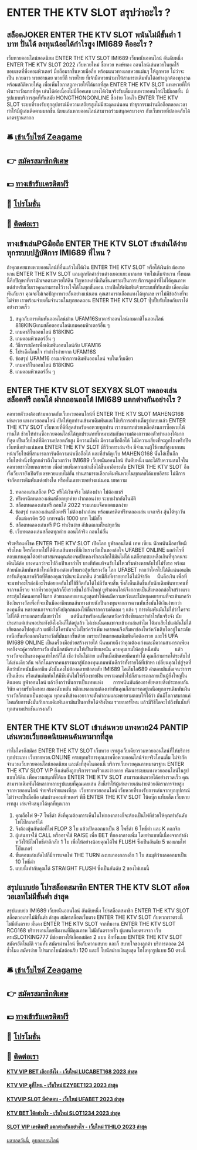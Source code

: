 # ENTER THE KTV SLOT สรุปว่าอะไร ?
## สล็อตJOKER ENTER THE KTV SLOT พนันไม่มีขั้นต่ำ 1 บาท ปั่นได้ ลงทุนน้อยได้กำไรสูง IMI689 คืออะไร ?
เว็บหวยออนไลน์ยอดนิยม ENTER THE KTV SLOT IMI689 เว็บพนันออนไลน์ อันดับหนึ่ง ENTER THE KTV SLOT 2022 เว็บหวยใหม่ ซื้อหวย หงษ์ทอง ออนไลน์เล่นหวยในยุคไร้ขอบเขตที่พึ่งคอมพิวเตอร์ มือถือมากขึ้นหวยมือถือ พร้อมแนวทางเลขหวยแม่นๆ ให้ถูกหวย ไม่ว่าจะเป็น หวยลาว หวยฮานอย หวยยี่กี หวยไทย ที่เจ้ามือหวยนำมาให้สามารถเดิมพันได้อย่างถูกต้องทุกงวด พร้อมสถิติหวยให้ดู เพื่อเพิ่มโอกาสถูกหวยให้ได้มากที่สุด ENTER THE KTV SLOT แทงหวยที่ให้เงินรางวัลมากที่สุด เล่นได้ต่อเนื่องไม่มีล็อคเลข แทงได้เงินจริงรับเต็มแบบหวยออนไลน์ไม่มีเลขอั้น  มีรูปแบบบริการสุดที่ทันสมัย HONGTHONGONLINE ​​ซื้อง่าย โอนไว ENTER THE KTV SLOT ระบบที่รองรับทุกอุปกรณ์มีความเสถียรสูงไม่มีสะดุดแน่นอน ทำธุรกรรมผ่านมือถือตลอดเวลา ทำให้มีผู้เล่นติดตามมากขึ้น นิยมเล่นหวยออนไลน์สามารถร่วมสนุกครบวงจร กับเว็บหวยที่ปลอดภัยได้มาตรฐานสากล

## 🛎 [เข้าเว็บไซต์ Zeagame](https://bit.ly/3SdLNi2)
## 👉 [สมัครสมาชิกพิเศษ](https://bit.ly/3SdLNi2)
## 💵 [ทางเข้ารับเครดิตฟรี](https://bit.ly/3dyRKHj)
## 👑 [โปรโมชั่น](https://bit.ly/3dyRKHj)
## 📱 [ติดต่อเรา](https://bit.ly/3dyRKHj)

## ทางเข้าเล่นPGมือถือ ENTER THE KTV SLOT เข้าเล่นได้ง่ายทุกระบบปฏิบัติการ IMI689 ที่ไหน ?
ถ้าคุณเคยแทงหวยออนไลน์ที่อื่นแล้วไม่ได้เงิน ENTER THE KTV SLOT หรือได้เงินช้า ต้องรอนาน ENTER THE KTV SLOT แถมถูกหักค่าส่วนต่างเยอะแยะมากมาย จ่ายไม่เต็มจำนวน ทั้งหมดนี้คือปัญหาที่เรามักเจอตามหวยใต้ดิน ปัญหาเหล่านี้เกิดขึ้นเพราะเป็นการบริการลูกค้าที่ไม่ได้คุณภาพ แต่สำหรับเว็บเราคุณสามารถไว้วางใจได้ในทุกขั้นตอน เราเปิดให้เดิมพันด้วยระบบที่ทันสมัย เลือกเดิมพันกับเรา คุณจะไม่เจอปัญหาหวยอั้นอย่างแน่นอน คุณสามารถเลือกแทงได้ทุกเลข เราไม่มีข้ออ้างที่จะไม่จ่าย เราพร้อมจ่ายเต็มจำนวนในทุกยอดถอน ENTER THE KTV SLOT ปุ๊บปั๊บรับโชคกับเราได้อย่างรวดเร็ว
1. สนุกกับการเดิมพันออนไลน์ผ่าน UFAM16Sบาคาร่าออนไลน์เกมคาสิโนออนไลน์ 818KINGเกมสล็อตออนไลน์เกมคอมพิวเตอร์อื่น ๆ
2. เกมคาสิโนออนไลน์ 818KING
3. เกมคอมพิวเตอร์อื่น ๆ
4. วิธีการสมัครเพื่อเดิมพันออนไลน์กับ UFAM16
5. โปรเด็ดโดนใจ ทำกำไรง่ายจาก UFAM16S
6. ข้อสรุป UFAM16 อาณาจักรการเดิมพันออนไลน์ จบในเว็บเดียว
7. เกมคาสิโนออนไลน์ 818KING
8. เกมคอมพิวเตอร์อื่น ๆ

## ENTER THE KTV SLOT SEXY8X SLOT ทดลองเล่นสล็อตฟรี ถอนได้ ฝากถอนออโต้ IMI689 แตกต่างกันอย่างไร ?
คอหวยตัวยงต้องห้ามพลาดกับเว็บหวยออนไลน์ที่ ENTER THE KTV SLOT MAHENG168 เล่นหวย แทงหวยออนไลน์ เปิดให้ทุกท่านเข้ามาเดิมพันและใช้บริการอย่างเต็มรูปแบบแล้ว ENTER THE KTV SLOT เว็บหวยที่ดีที่สุดสำหรับคอหวยทุกท่าน เราสามารถช่วยเหลือด้านการซื้อหวยให้ท่านได้ ช่วยให้ท่านซื้อหวยออนไลน์ได้ทุกประเภทที่เหมาะสมกับความต้องการของตัวท่านเองได้มากที่สุด เป็นเว็บไซต์ที่มีความปลอดภัยสูง มีความมั่งคั่ง มีความเชื่อถือได้ ไม่มีความเสี่ยงที่จะถูกโกงหรือปิดเว็บหนีอย่างแน่นอน ENTER THE KTV SLOT มีรีวิวการเล่นจริง มีจำนวนผู้ใช้งานที่สูงมากบนหน้าเว็บไซต์ที่สามารถการันตีความน่าเชื่อถือได้ และที่สำคัญเว็บ MAHENG168 นั้นได้เป็นอีกเว็บไซต์หนึ่งที่ถูกกล่าวถึงในวงกว้าง IMI689 เว็บพนันออนไลน์ อันดับหนึ่ง และได้รับความสนใจในคอหวยชาวไทยหลายราย เพื่อช่วยเพิ่มความน่าเชื่อได้ขึ้นมาอีกระดับ ENTER THE KTV SLOT อีกทั้งเว็บเรายังเปิดรับเลขหวยแบบไม่อั้น ท่านสามารถเลือกเดิมพันหวยในทุกเลขได้แบบอิสระ ไม่มีการจำกัดการเดิมพันแต่อย่างใด หรืออั้นเลขหวยอย่างแน่นอน
บทความ
1. ทดลองเล่นสล็อต PG ฟรีได้เงินจริง ไม่ต้องฝาก ไม่ต้องแชร์
2. ฟรีเครดิตทดลองเล่นสล็อตทุกค่าย ฝากถอนง่าย ระบบฝากอัตโนมัติ
3. สล็อตทดลองเล่นฟรี ถอนได้ 2022 รวมเกมแจ็คพอตแตกง่าย
4. ข้อสรุป ทดลองเล่นสล็อตฟรี ไม่ต้องฝากก่อน พร้อมเครดิตฟรีทดลองเล่น แจกจริง ลุ้นได้ทุกวัน ตั้งแต่เครดิต 50 บาทจนถึง 1000 บาท ไม่มีกั๊ก
5. สล็อตทดลองเล่นฟรี PG ทำเงินง่าย อัปเดตเกมใหม่ทุกวัน
6. เว็บทดลองเล่นสล็อตทุกค่าย ถอนได้จริง ถอนไม่อั้น

จริงหรือแค่โชค ENTER THE KTV SLOT เปิดโลก ยูฟ่าออนไลน์ เทพ เซียน นักพนันมืออาชีพมีจริงไหม ใครก็อยากไปได้ดีบนเส้นทางที่มีเงินรางวัลเป็นของล่อใจ UFABET ONLINE ผลกำไรที่ตอบแทนคุณได้อย่างสาสมจนคุณต้องจมปักหลงรักละเลิกใช้มันไม่ได้ แต่ก็ยากซะเหลือเกินที่ทุกคนจะเดินได้ต่อ บางคนกว่าจะไปถึงเป้าเอากำไร บางทีท้อแท้จนรับไม่ไหวเริ่มห่างหายลับไปไม่รั้งรอ พร้อมด้วยนักเดิมพันหน้าใหม่ก็เข้ามาต่อเตรียมรอลุ้นรับรางวัล โลก UFABET หากว่าใครไปได้ดีแน่นอนมันการันตีคุณภาพชีวิตที่ดีของคุณว่ามันจะมีมากขึ้น ด้วยมีสิ่งที่เราอยากได้ไม่มีจำกัด     นั่นคือเงิน เพื่อที่จะมาทำอะไรต่อมิอะไรต่อยอดกันไปใช้ชีวิตกันได้ไม่มีวันจบสิ้น ซึ่งก็เห็นเกิดขึ้นกับนักเดิมพันหายคนที่จากจนก็รวย จากที่รวยอยู่แล้วก็ยิ่งรวยขึ้นไปกันใหญ่ ยูฟ่าออนไลน์จึงกลายเป็นสิ่งหลอกล่อใจสร้างแรงกระตุ้นให้คนอยากใช้มาก ด้วยผลตอบแทนสูงสุดทำให้คนมีความหวังและไม่หยุดพยายามที่จะเข้ามาคว้าชิงเงินรางวัลเพื่อที่จะเป็นมืออาชีพบนเส้นทางสายนักปั่นลงทุนจากการดวนพันซึ่งมันได้เงินง่ายกว่าลงทุนอื่น หลายคนอาจจะกำลังปลุกตนเองให้ตื่นจากความคิดลม ๆ แล้ง ๆ การเดิมพันมันไม่ใช่ว่าใครจะไปได้ดี เราบอกตรงนี้เลยว่าใช่       แต่นั่นสำหรับคนที่คาดหวังคว้าชิงชัยและทำกำไรกันจริงจัง นับประสาแค่เล่นพอประทังยังไงมันก็ได้อยู่แล้ว ไม่เช่นนั้นคนเขาจะเข้ามาเล่นทำไม ได้มาเสียไปแต่มันไม่ได้เสียตลอดไปอยู่แล้ว แต่ยิ่งได้ใครมันจะไม่ไขว่คว้าเพิ่ม หลายคนจึงเริ่มหาช่องโหว่หวังเติบโตอยู่ในระดับเหนือขั้นเพื่อแลกเงินรางวัลที่มันมากขึ้นด้วย เพราะเป้าหมายคนเดิมพันคือต้องรวย และใช้ UFA IMI689 ONLINE เป็นเครื่องมือช่วยสร้างรายได้ นั่นหมายถึงว่าคุณต้องเก่งและมีความสามารถเพียงพอถึงจะคู่ควรกับรางวัล ผันมือสมัครเล่นให้เป็นเซียนพนัน ควบคุมเกมให้อยู่เหนือมัน           แล้วรางวัลจะเป็นของคุณเท่าไหร่ก็ได้ เชื่อว่ามันไม่ง่าย แต่ในเมื่อมันเคยมีคนทำได้ คุณก็สามารถไต่ระดับไปได้เช่นเดียวกัน พลิกโฉมจากคนธรรมดาสู่นักลงทุนเกมพนันดีกว่าทั้งรายได้ที่เข้าหา เปลี่ยนคุณไปสู่จุดที่ดีกว่านักพนันมืออาชีพ ดังนั้นคงไม่ต้องคลายข้อสงสัย IMI689 ไอเอ็มไอ689 คำตอบมันชัดเจนว่าการเป็นเซียน หรือเล่นเดิมพันให้มีชัยมันไม่ใช่เรื่องขายฝัน เพราะคนทั่วไปก็สามารถกลายเป็นผู้ยิ่งใหญ่ในดินแดน ยูฟ่าออนไลน์ แล้วยิ่งกว่านั้นการเป็นเทพแห่ง       การพนันมันต้องอาศัยหลายสิ่งประกอบกัน วินัย ความรับผิดชอบ สมองฉับพลัน พลิกแพลงเกมต้องเท่าทันคุณก็สามารถอยู่เหนือทุกการเดิมพันเงินรางวัลก็ตกมาเป็นของคุณ ทุกคนที่เข้าคงอยากจะตั้งคำถามและพยายามตอบให้ได้ว่า มันมีโอกาสมากแค่ไหนกับการตั้งมั่นกับเกมเดิมพันเอามันเป็นอาชีพได้จริงไหม รวยเบอร์ไหน แล้วมีวิธีใดจะไปถึงขั้นนั้นที่ทุกสนามประชันเกรงกลัว

## ENTER THE KTV SLOT เข้าเล่นหวย แทงหวย24 PANTIP เล่นหวยเว็บยอดนิยมคนค้นหามากที่สุด
ทำไมใครก็สมัคร ENTER THE KTV SLOT เว็บหวย เรทสูงเว็บเดียวรวมหวยออนไลน์ที่ให้บริการทุกประเภท เว็บขายหวย.ONLINE ครบทุกบริการคุณภาพซื้อหวยออนไลน์จ่ายจริงโอนเต็ม ไม่จำกัดจำนวนเว็บหวยออนไลน์ยอดนิยม และดังที่สุดในตอนนี้ บริการเว็บหวยคุณภาพมาตรฐาน ENTER THE KTV SLOT VIP ยิ่งเล่นยิ่งถูกบริการรวดเร็วและง่ายดาย พัฒนาระบบแทงหวยออนไลน์ในรูปแบบใต้ดิน เพื่อความสนุกที่ได้ผล ENTER THE KTV SLOT สามารถเล่นหวยได้อย่างรวดเร็ว คุณสามารถเดิมพันได้หลากหลายรูปแบบที่คุณเคยเล่น สิ่งนี้ทำให้ผู้เล่นหวยเล่นง่ายด้วยอัตราการจ่ายสูง จากหวยออนไลน์ จ่ายจริงจ่ายแพงที่สุด  เว็บขายหวยออนไลน์ เว็บหวยที่รองรับการเล่นจากทุกอุปกรณ์ ไม่ว่าจะเป็นมือถือ เล่นผ่านคอมพิวเตอร์ พีซี ENTER THE KTV SLOT โน้ตบุ๊ก แท็บเล็ต เว็บหวย เรทสูง เล่นจริงสนุกได้ทุกที่ทุกเวลา
1. คุณถือไพ่ 9-7 โพธิ์ดำ สิ่งที่คุณต้องการเห็นในไพ่กองกลางก็จะต้องเป็นไพ่ที่ช่วยให้คุณทำอันดับไพ่โป๊กเกอร์ได้
2. จึงต้องลุ้นกันต่อที่ไพ่ FLOP 3 ใบ แล้วเปิดออกมาเป็น 8 โพธิ์ดำ 6 โพธิ์ดำ และ K ดอกจิก
3. ผู้เล่นอาจใช้ CALL หรืออาจใช้ RAISE เพื่อ BET ที่กองกลางเพิ่ม โดยทำแบบนี้เนื่องจากกำลังหวังให้มีไพ่โพธิ์ดำอีกสัก 1 ใบ เพื่อให้อย่างน้อยคุณได้ไพ่ FLUSH ซึ่งเป็นอันดับ 5 ของเกมไพ่โป๊กเกอร์
4. ขั้นตอนเล่นถัดไปก็มีการแจกไพ่ THE TURN ลงบนกองกลางอีก 1 ใบ สมมุติว่าผลออกมาเป็น 10 โพธิ์ดำ
5. แบบนี้เท่ากับคุณได้ STRAIGHT FLUSH ซึ่งเป็นอันดับ 2 ของไพ่เกมนี้

## สรุปแบบย่อ โปรสล็อตสมาชิก ENTER THE KTV SLOT สล็อตวอเลทไม่มีขั้นต่ำ ล่าสุด
สรุปแบบย่อ IMI689 เว็บพนันออนไลน์ อันดับหนึ่ง โปรสล็อตสมาชิก ENTER THE KTV SLOT สล็อตวอเลทไม่มีขั้นต่ำ ล่าสุด สมัครสล็อตเว็บตรง ENTER THE KTV SLOT กับพวกเราตรงนี้ ไม่มีอันตราย มั่นคง ENTER THE KTV SLOT จากทีมงาน ENTER THE KTV SLOT RCG168 บริการงานโดยทีมงานที่มีคุณภาพ ไม่มีอันตรายเร็ว ผู้แทนโดยตรงจาก เว็บตรงSLOTKING777 มีช่องทางให้เลือกสมัคร 2 แบบ อีกทั้งแบบ ENTER THE KTV SLOT สมัครอัตโนมัติ รวมทั้ง สมัครผ่านไลน์ ขึ้นกับความสบาย และก็ สบายใจของลูกค้า บริการตลอด 24 ชั่วโมง สมัครง่าย โปรมากโบนัสต้อนรับ 120 และก็ โบนัสฝากเงินสูงสุด ไฮโลทุกรูปแบบ 50 ตรงนี้

## 🛎 [เข้าเว็บไซต์ Zeagame](https://bit.ly/3SdLNi2)
## 👉 [สมัครสมาชิกพิเศษ](https://bit.ly/3SdLNi2)
## 💵 [ทางเข้ารับเครดิตฟรี](https://bit.ly/3dyRKHj)
## 👑 [โปรโมชั่น](https://bit.ly/3dyRKHj)
## 📱 [ติดต่อเรา](https://bit.ly/3dyRKHj)

#### [KTV VIP BET เลือกยังไง - เว็บใหม่ LUCABET168 2023 ล่าสุด](https://atom.io/themes/ktv%20vip%20bet%20เลือกยังไง%20-%20เว็บใหม่%20lucabet168%202023%20ล่าสุด)
#### [KTV VIP ดูที่ไหน - เว็บใหม่ EZYBET123 2023 ล่าสุด](https://atom.io/themes/ktv%20vip%20ดูที่ไหน%20-%20เว็บใหม่%20ezybet123%202023%20ล่าสุด)
#### [KTVVIP SLOT มีคำตอบ - เว็บใหม่ UFABET 2023 ล่าสุด](https://atom.io/themes/ktvvip%20slot%20มีคำตอบ%20-%20เว็บใหม่%20ufabet%202023%20ล่าสุด)
#### [KTV BET ได้อย่างไร - เว็บใหม่ SLOT1234 2023 ล่าสุด](https://atom.io/themes/ktv%20bet%20ได้อย่างไร%20-%20เว็บใหม่%20slot1234%202023%20ล่าสุด)
#### [SLOT VIP เครดิตฟรี แตกต่างกันอย่างไร - เว็บใหม่ 11HILO 2023 ล่าสุด](https://atom.io/themes/slot%20vip%20เครดิตฟรี%20แตกต่างกันอย่างไร%20-%20เว็บใหม่%2011hilo%202023%20ล่าสุด)

[ผลบอลวันนี้](https://siamsport.tv "ผลบอลวันนี้"), [ดูบอลออนไลน์](https://siamsport.tv/ดูบอลสด "ดูบอลออนไลน์")